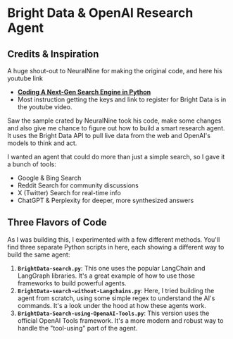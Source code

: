# Bright Data & OpenAI Research Agent

## Credits & Inspiration

A huge shout-out to NeuralNine for making the original code, and here his youtube link 

- **[Coding A Next-Gen Search Engine in Python](https://www.youtube.com/watch?v=yvXcu38rBU4)**
- Most instruction getting the keys and link to register for Bright Data is in the youtube video. 

Saw the sample crated by NeuralNine took his code, make some changes and also give me chance to figure out how to build a smart research agent. It uses the Bright Data API to pull live data from the web and OpenAI's models to think and act.

I wanted an agent that could do more than just a simple search, so I gave it a bunch of tools:
- Google & Bing Search
- Reddit Search for community discussions
- X (Twitter) Search for real-time info
- ChatGPT & Perplexity for deeper, more synthesized answers

## Three Flavors of Code

As I was building this, I experimented with a few different methods. You'll find three separate Python scripts in here, each showing a different way to build the same agent:

1.  **`BrightData-search.py`**: This one uses the popular LangChain and LangGraph libraries. It's a great example of how to use those frameworks to build powerful agents.
2.  **`BrightData-search-without-Langchains.py`**: Here, I tried building the agent from scratch, using some simple regex to understand the AI's commands. It's a look under the hood at how these agents work.
3.  **`BrightData-Search-using-OpenaAI-Tools.py`**: This version uses the official OpenAI Tools framework. It's a more modern and robust way to handle the "tool-using" part of the agent.

